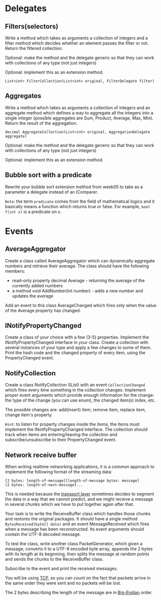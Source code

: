# Delegates

## Filters(selectors)

Write a method which takes as arguments a collection of integers
and a filter method which decides whether an element passes the
filter or not. Return the filtered collection.

Optional: make the method and the delegate generic so that they
can work with collections of any type (not just integers)

Optional: implement this as an extension method.

`List<int> FilterCollection(List<int> original, FilterDelegate filter)`

## Aggregates

Write a method which takes as arguments a collection of integers
and an aggregate method which defines a way to aggregate all the
integers into a single integer (possible aggregates are Sum, Product,
Average, Max, Min). Return the result of the aggregation.

`decimal AggregateCollection(List<int> original, AggregationDelegate aggregate)`

Optional: make the method and the delegate generic so that they
can work with collections of any type (not just integers)

Optional: implement this as an extension method.

## Bubble sort with a predicate

Rewrite your bubble sort extension method from week05 to take
as a parameter a delegate instead of an IComparer.

`Note`: the term `predicate` comes from the field of mathematical
logics and it basically means a function which returns true or false.
For example, `bool f(int x)` is a predicate on x.

# Events

## AverageAggregator

Create a class called AverageAggregator which can dynamically aggregate
numbers and retrieve their average. The class should have the following
members:

* read-only property decimal Average - returning the average of the currently added numbers
* a method void AddNumber(int number) - adds a new number and updates the average

Add an event to this class AverageChanged which fires only when the value of the Average
property has changed.
 
## INotifyPropertyChanged

Create a class of your choice with a few (3-5) properties. Implement
the INotifyPropertyChanged interface in your class. Create a collection
with several instances of your type and apply a few changes to some of them.
Print the hash code and the changed property of every item, 
using the PropertyChanged event.

## NotifyCollection

Create a class NotifyCollection (IList) with an event `CollectionChanged`
which fires every time something in the collection changes. Implement
proper event arguments which provide enough information for the change:
the type of the change (you can use enum), the changed item(s) index, etc.

The possible changes are: add(insert) item, remove item, replace item, 
change item's property.

`Hint`: to listen for property changes inside the items, the items must
implement the INotifyPropertyChanged interface. The collection should track
when items are entering/leaving the collection and subscribe/unsubscribe to 
their PropertyChanged event.

## Network receive buffer

When writing realtime networking applications, it is a common approach to
implement the following format of the streaming data: 

```
[2 bytes: length-of-message][length-of-message bytes: message]
[2 bytes: length-of-next-message]...
```

This is needed because the [transport layer](https://en.wikipedia.org/wiki/OSI_model) sometimes
decides to segment the data in a way that we cannot predict, and we might receive
a message in several chunks which we have to put together again after that. 

Your task is to write the ReceiveBuffer class which handles those chunks and restores
the original packages. It should have a single method `BytesReceived(byte[] data)`
and an event MessageReceived which fires when a message has been reconstructed.
Its event arguments should contain the UTF-8 decoded message.

To test the class, write another class PacketGenerator, which given a message,
converts it to a UTF-8 encoded byte array, appends the 2 bytes with its length at
its beginning, then splits the message at random points and sends the chunks to the
ReceiveBuffer class.

Subscribe to the event and print the received messages.

You will be using [TCP](https://en.wikipedia.org/wiki/Transmission_Control_Protocol), 
so you can count on the fact that packets arrive in the same
order they were sent and no packets will be lost.

The 2 bytes describing the length of the message are in [Big-Endian](https://en.wikipedia.org/wiki/Endianness) order.